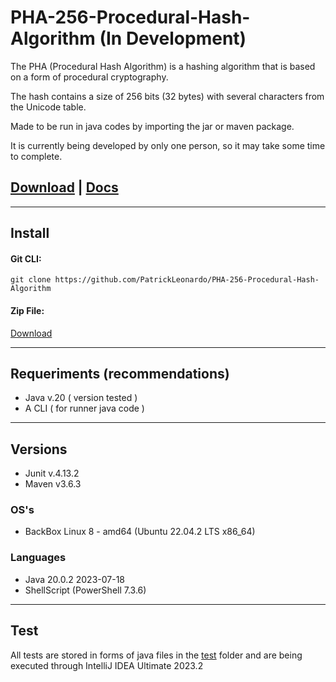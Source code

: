 # PHA-256-Procedural-Hash-Algorithm (In Development)

The PHA (Procedural Hash Algorithm) is a hashing algorithm that is based on a form of procedural cryptography.

The hash contains a size of 256 bits (32 bytes) with several characters from the Unicode table.

Made to be run in java codes by importing the jar or maven package.

It is currently being developed by only one person, so it may take some time to complete.

## [Download](https://github.com/PatrickLeonardo/PHA-256-Procedural-Hash-Algorithm/archive/refs/heads/main.zip) | [Docs](https://github.com/PatrickLeonardo/PHA-256-Procedural-Hash-Algorithm/blob/main/README.md)

<hr>

## Install

#### Git CLI:
```
git clone https://github.com/PatrickLeonardo/PHA-256-Procedural-Hash-Algorithm
```

#### Zip File:

[Download](https://github.com/PatrickLeonardo/PHA-256-Procedural-Hash-Algorithm/archive/refs/heads/main.zip)

<hr>

## Requeriments (recommendations)

- Java v.20 ( version tested )
- A CLI ( for runner java code )

<hr>

## Versions

- Junit v.4.13.2
- Maven v3.6.3

### OS's

- BackBox Linux 8 - amd64 (Ubuntu 22.04.2 LTS x86_64)

### Languages

- Java 20.0.2 2023-07-18
- ShellScript (PowerShell 7.3.6)

<hr>

## Test

All tests are stored in forms of java files in the [test](https://github.com/PatrickLeonardo/PHA-256-Procedural-Hash-Algorithm/tree/main/test) folder and are being executed through IntelliJ IDEA Ultimate 2023.2
